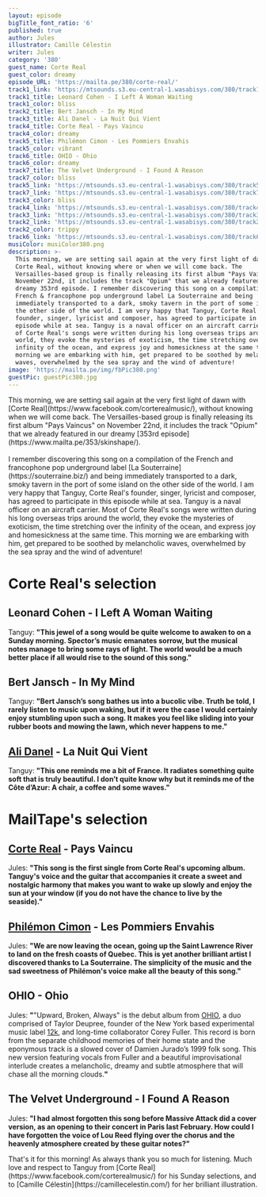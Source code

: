 ```yaml
---
layout: episode
bigTitle_font_ratio: '6'
published: true
author: Jules
illustrator: Camille Célestin
writer: Jules
category: '380'
guest_name: Corte Real
guest_color: dreamy
episode_URL: 'https://mailta.pe/380/corte-real/'
track1_link: 'https://mtsounds.s3.eu-central-1.wasabisys.com/380/track1.mp3'
track1_title: Leonard Cohen - I Left A Woman Waiting
track1_color: bliss
track2_title: Bert Jansch - In My Mind
track3_title: Ali Danel - La Nuit Qui Vient
track4_title: Corte Real - Pays Vaincu
track4_color: dreamy
track5_title: Philémon Cimon - Les Pommiers Envahis
track5_color: vibrant
track6_title: OHIO - Ohio
track6_color: dreamy
track7_title: The Velvet Underground - I Found A Reason
track7_color: bliss
track5_link: 'https://mtsounds.s3.eu-central-1.wasabisys.com/380/track5.mp3'
track7_link: 'https://mtsounds.s3.eu-central-1.wasabisys.com/380/track7.mp3'
track3_color: bliss
track4_link: 'https://mtsounds.s3.eu-central-1.wasabisys.com/380/track4.mp3'
track3_link: 'https://mtsounds.s3.eu-central-1.wasabisys.com/380/track3.mp3'
track2_link: 'https://mtsounds.s3.eu-central-1.wasabisys.com/380/track2.mp3'
track2_color: trippy
track6_link: 'https://mtsounds.s3.eu-central-1.wasabisys.com/380/track6.mp3'
musiColor: musiColor380.png
description: >-
  This morning, we are setting sail again at the very first light of dawn with
  Corte Real, without knowing where or when we will come back. The
  Versailles-based group is finally releasing its first album "Pays Vaincus" on
  November 22nd, it includes the track "Opium" that we already featured in our
  dreamy 353rd episode. I remember discovering this song on a compilation of the
  French & francophone pop underground label La Souterraine and being
  immediately transported to a dark, smoky tavern in the port of some island on
  the other side of the world. I am very happy that Tanguy, Corte Real's
  founder, singer, lyricist and composer, has agreed to participate in this
  episode while at sea. Tanguy is a naval officer on an aircraft carrier. Most
  of Corte Real's songs were written during his long overseas trips around the
  world, they evoke the mysteries of exoticism, the time stretching over the
  infinity of the ocean, and express joy and homesickness at the same time. This
  morning we are embarking with him, get prepared to be soothed by melancholic
  waves, overwhelmed by the sea spray and the wind of adventure!
image: 'https://mailta.pe/img/fbPic380.png'
guestPic: guestPic380.jpg
---
```

<p id="introduction"> This morning, we are setting sail again at the very first light of dawn with [Corte Real](https://www.facebook.com/corterealmusic/), without knowing when we will come back. The Versailles-based group is finally releasing its first album "Pays Vaincus" on November 22nd, it includes the track "Opium" that we already featured in our dreamy [353rd episode](https://www.mailta.pe/353/skinshape/).
<br><br>
I remember discovering this song on a compilation of the French and francophone pop underground label [La Souterraine](https://souterraine.biz/) and being immediately transported to a dark, smoky tavern in the port of some island on the other side of the world. I am very happy that Tanguy, Corte Real's founder, singer, lyricist and composer, has agreed to participate in this episode while at sea. Tanguy is a naval officer on an aircraft carrier. Most of Corte Real's songs were written during his long overseas trips around the world, they evoke the mysteries of exoticism, the time stretching over the infinity of the ocean, and express joy and homesickness at the same time. This morning we are embarking with him, get prepared to be soothed by melancholic waves, overwhelmed by the sea spray and the wind of adventure!
</p>


# Corte Real's selection


## Leonard Cohen - I Left A Woman Waiting
Tanguy: **"**This jewel of a song would be quite welcome to awaken to on a Sunday morning. Spector’s music emanates sorrow, but the musical notes manage to bring some rays of light. The world would be a much better place if all would rise to the sound of this song.**"**

## Bert Jansch - In My Mind
Tanguy: **"**Bert Jansch’s song bathes us into a bucolic vibe. Truth be told, I rarely listen to music upon waking, but  if it were the case I would certainly enjoy stumbling upon such a song. It makes you feel like sliding into your rubber boots and mowing the lawn, which never happens to me.**"**

## [Ali Danel](https://www.alidanel.fr/) - La Nuit Qui Vient
Tanguy: **"**This one reminds me a bit of France. It radiates something quite soft that is truly beautiful. I don’t quite know why but it reminds me of the Côte d’Azur: A chair, a coffee and some waves.**"**


# MailTape's selection

## [Corte Real](https://www.facebook.com/corterealmusic/) - Pays Vaincu
Jules: **"**This song is the first single from Corte Real's upcoming album. Tanguy's voice and the guitar that accompanies it create a sweet and nostalgic harmony that makes you want to wake up slowly and enjoy the sun at your window (if you do not have the chance to live by the seaside).**"**

## [Philémon Cimon](https://philemoncimon.bandcamp.com/) - Les Pommiers Envahis
Jules: **"**We are now leaving the ocean, going up the Saint Lawrence River to land on the fresh coasts of Quebec. This is yet another brilliant artist I discovered thanks to La Souterraine. The simplicity of the music and the sad sweetness of Philémon's voice make all the beauty of this song.**"**

## OHIO - Ohio
Jules: **"**"Upward, Broken, Always" is the debut album from [OHIO](https://12kmusic.bandcamp.com/album/upward-broken-always), a duo comprised of Taylor Deupree, founder of the New York based experimental music label [12k](https://12kmusic.bandcamp.com/), and long-time collaborator Corey Fuller. This record is born from the separate childhood memories of their home state and the eponymous track is a slowed cover of Damien Jurado’s 1999 folk song. This new version featuring vocals from Fuller and a beautiful improvisational interlude creates a melancholic, dreamy and subtle atmosphere that will chase all the morning clouds.**"**

## The Velvet Underground - I Found A Reason
Jules: **"**I had almost forgotten this song before Massive Attack did a cover version, as an opening to their concert in Paris last February. How could I have forgotten the voice of Lou Reed flying over the chorus and the heavenly atmosphere created by these guitar notes?**"**


<p id="outroduction">That's it for this morning! As always thank you so much for listening. Much love and respect to Tanguy from [Corte Real](https://www.facebook.com/corterealmusic/) for his Sunday selections, and to [Camille Célestin](https://camillecelestin.com/) for her brilliant illustration.</p>
